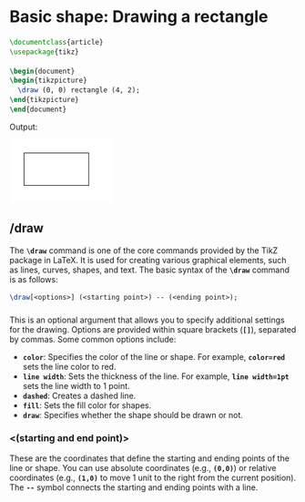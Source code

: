 # Basic shape: Drawing a rectangle

```latex
\documentclass{article}
\usepackage{tikz}

\begin{document}
\begin{tikzpicture}
  \draw (0, 0) rectangle (4, 2);
\end{tikzpicture}
\end{document}
```

Output: 

![Untitled](Basic%20shape%20Drawing%20a%20rectangle%20f478ee3485094c1cbe5a8f0adf301ca6/Untitled.png)

## /draw

The **`\draw`** command is one of the core commands provided by the TikZ package in LaTeX. It is used for creating various graphical elements, such as lines, curves, shapes, and text. The basic syntax of the **`\draw`** command is as follows:

```latex
\draw[<options>] (<starting point>) -- (<ending point>);
```

### <options>

This is an optional argument that allows you to specify additional settings for the drawing. Options are provided within square brackets (**`[]`**), separated by commas. Some common options include:

- **`color`**: Specifies the color of the line or shape. For example, **`color=red`** sets the line color to red.
- **`line width`**: Sets the thickness of the line. For example, **`line width=1pt`** sets the line width to 1 point.
- **`dashed`**: Creates a dashed line.
- **`fill`**: Sets the fill color for shapes.
- **`draw`**: Specifies whether the shape should be drawn or not.

### <(starting and end point)>

These are the coordinates that define the starting and ending points of the line or shape. You can use absolute coordinates (e.g., **`(0,0)`**) or relative coordinates (e.g., **`(1,0)`** to move 1 unit to the right from the current position). The **`--`** symbol connects the starting and ending points with a line.